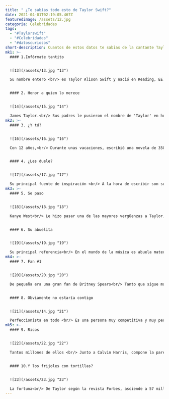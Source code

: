 ```yaml
---
title: " ¿Te sabías todo esto de Taylor Swift?"
date: 2021-04-01T02:19:05.467Z
featuredimage: /assets/12.jpg
categoria: Celebridades
tags:
  - "#Taylorswift"
  - "#Celebridades"
  - "#datoscuriosos"
short-description: Cuantos de estos datos te sabias de la cantante Taylor Swift
mk1: >-
  #### 1.Infórmate tantito


  ![13](/assets/13.jpg "13")

  Su nombre entero <br/> es Taylor Alison Swift y nació en Reading, EE.UU en Diciembre de 1989.


  #### 2. Honor a quien lo merece


  ![14](/assets/15.jpg "14")

  James Taylor.<br/> Sus padres le pusieron el nombre de 'Taylor' en honor al cantante
mk2: >-
  #### 3. ¿Y tú?


  ![16](/assets/16.jpg "16")

  Con 12 años,<br/> Durante unas vacaciones, escribió una novela de 350 páginas


  #### 4. ¿Les duele?


  ![17](/assets/17.jpg "17")

  Su principal fuente de inspiración <br/> A la hora de escribir son sus relaciones pasadas, tanto de amistad como de amor.
mk3: >-
  #### 5. Se paso


  ![18](/assets/18.jpg "18")

  Kanye West<br/> Le hizo pasar una de las mayores vergüenzas a Taylor, cuando al entregarle el premio VMA al mejor video musical 2009, dijo que realmente la que se lo merecía era Beyoncé


  #### 6. Su abuelita


  ![19](/assets/19.jpg "19")

  Su principal referencia<br/> En el mundo de la música es abuela materna, que fue cantante de ópera en Singapur y Thailandia. Se siente muy identificada con el estilo musical de Leann Rimes
mk4: >-
  #### 7. Fan #1


  ![20](/assets/20.jpg "20")

  De pequeña era una gran fan de Britney Spears<br/> Tanto que sigue manteniendo los pósters de ella en la casa de sus padres


  #### 8. Obviamente no estaría contigo


  ![21](/assets/14.jpg "21")

  Perfeccionista en todo <br/> Es una persona muy competitiva y muy perfeccionista. Es una auténtica maniática del orden
mk5: >-
  #### 9. Ricos


  ![22](/assets/22.jpg "22")

  Tantos millones de ellos <br/> Junto a Calvin Harris, compone la pareja con mayores ingresos del mundo.


  #### 10.Y los frijoles con tortillas?


  ![23](/assets/23.jpg "23")

  La fortuna<br/> De Taylor según la revista Forbes, asciende a 57 millones de Dólares.
---
```

